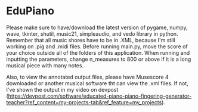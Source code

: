 # EduPiano
Please make sure to have/download the latest version of pygame, numpy, wave, tkinter, shutil, music21, simpleaudio, and vedo library in python.
Remember that all music shores have to be in .XML, because I'm still working on .pig and .midi files.
Before running main.py, move the score of your choice outside all of the folders of this application. 
When running and inputting the parameters, change n_measures to 800 or above if it is a long musical piece with many notes.

Also, to view the annotated output files, please have Musescore 4 downloaded or another musical software tht can view the .xml files. If not, I've shown the output in my video on devpost (https://devpost.com/software/educated-piano-piano-fingering-generator-teacher?ref_content=my-projects-tab&ref_feature=my_projects).
